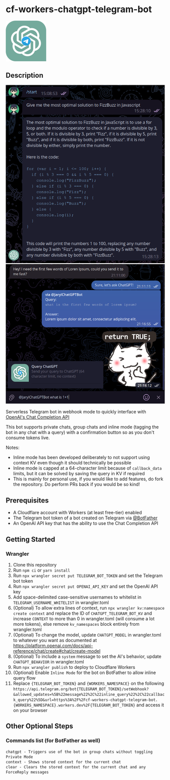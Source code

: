 # cf-workers-chatgpt-telegram-bot
![Logo](cf-workers-chatgpt-telegram-bot.png)

## Description
![Example](example.png) ![Example (Inline)](example-inline.png)

Serverless Telegram bot in webhook mode to quickly interface with [OpenAI's Chat Completion API](https://platform.openai.com/docs/guides/chat)

This bot supports private chats, group chats and inline mode (tagging the bot in any chat with a query) with a confirmation button so as you don't consume tokens live.

Notes:
- Inline mode has been developed deliberately to not support using context KV even though it should technically be possible
- Inline mode is capped at a 64-character limit because of `callback_data` limits, but it can be solved by saving the query in KV if required
- This is mainly for personal use, if you would like to add features, do fork the repository. Do perform PRs back if you would be so kind!

## Prerequisites
- A Cloudflare account with Workers (at least free-tier) enabled
- The Telegram bot token of a bot created on Telegram via [@BotFather](https://t.me/BotFather)
- An OpenAI API key that has the ability to use the Chat Completion API

## Getting Started
### Wrangler
1. Clone this repository
2. Run `npm ci` or `yarn install`
3. Run `npx wrangler secret put TELEGRAM_BOT_TOKEN` and set the Telegram bot token
4. Run `npx wrangler secret put OPENAI_API_KEY` and set the OpenAI API key
5. Add space-delimited case-sensitive usernames to whitelist in `TELEGRAM_USERNAME_WHITELIST` in wrangler.toml
6. (Optional) To allow extra lines of context, run `npx wrangler kv:namespace create context` and replace the ID of `CHATGPT_TELEGRAM_BOT_KV` and increase `CONTEXT` to more than 0 in wrangler.toml (will consume a lot more tokens), else remove `kv_namespaces` block entirely from wrangler.toml
7. (Optional) To change the model, update `CHATGPT_MODEL` in wrangler.toml to whatever you want as documented at https://platform.openai.com/docs/api-reference/chat/create#chat/create-model
8. (Optional) To include a `system` message to set the AI's behavior, update `CHATGPT_BEHAVIOR` in wrangler.toml
9. Run `npx wrangler publish` to deploy to Cloudflare Workers
10. (Optional) Enable `Inline Mode` for the bot on BotFather to allow inline query flow
11. Replace `{TELEGRAM_BOT_TOKEN}` and `{WORKERS_NAMESPACE}` on the following `https://api.telegram.org/bot{TELEGRAM_BOT_TOKEN}/setWebhook?&allowed_updates=%5B%22message%22%2C%22inline_query%22%2C%22callback_query%22%5D&url=https%3A%2F%2Fcf-workers-chatgpt-telegram-bot.{WORKERS_NAMESPACE}.workers.dev%2F{TELEGRAM_BOT_TOKEN}` and access it on your browser

## Other Optional Steps
### Commands list (for BotFather as well)
```
chatgpt - Triggers use of the bot in group chats without toggling Private Mode
context - Shows stored context for the current chat
clear - Clears the stored context for the current chat and any ForceReply messages
```
